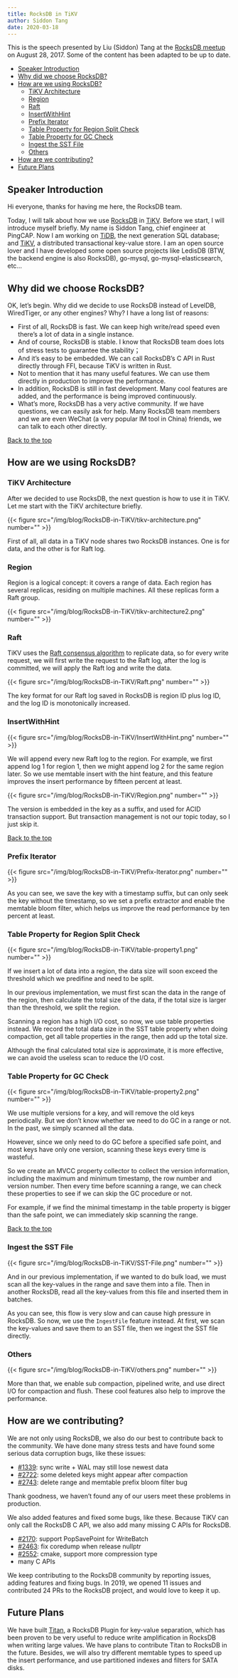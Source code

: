 ```yaml
---
title: RocksDB in TiKV
author: Siddon Tang
date: 2020-03-18
---
```


<span id="top"><span>

This is the speech presented by Liu (Siddon) Tang at the [RocksDB meetup](https://www.meetup.com/RocksDB/events/242226234/) on August 28, 2017. Some of the content has been adapted to be up to date.

<!-- TOC -->

* [Speaker Introduction](#Speaker-Introduction)
* [Why did we choose RocksDB?](#Why-did-we-choose-RocksDB)
* [How are we using RocksDB?](#How-are-we-using-RocksDB)
    * [TiKV Architecture](#TiKV-Architecture)
    * [Region](#Region)
    * [Raft](#Raft)
    * [InsertWithHint](#InsertWithHint)
    * [Prefix Iterator](#Prefix-Iterator)
    * [Table Property for Region Split Check](#Table-Property-for-Region-Split-Check)
    * [Table Property for GC Check](#Table-Property-for-GC-Check)
    * [Ingest the SST File](#Ingest-the-SST-File)
    * [Others](#Others)
* [How are we contributing?](#How-are-we-contributing)
* [Future Plans](#Future-Plans)

<!-- TOC -->

## Speaker Introduction

Hi everyone, thanks for having me here, the RocksDB team.

Today, I will talk about how we use [RocksDB](https://github.com/facebook/rocksdb) in [TiKV](https://github.com/pingcap/tikv). Before we start, I will introduce myself briefly. My name is Siddon Tang, chief engineer at PingCAP. Now I am working on [TiDB](https://github.com/pingcap/tidb), the next generation SQL database; and [TiKV](https://github.com/pingcap/tikv), a distributed transactional key-value store. I am an open source lover and I have developed some open source projects like LedisDB (BTW, the backend engine is also RocksDB), go-mysql, go-mysql-elasticsearch, etc…

## Why did we choose RocksDB?

OK, let’s begin. Why did we decide to use RocksDB instead of LevelDB, WiredTiger, or any other engines? Why? I have a long list of reasons:

*   First of all, RocksDB is fast. We can keep high write/read speed even there’s a lot of data in a single instance.
*   And of course, RocksDB is stable. I know that RocksDB team does lots of stress tests to guarantee the stability；
*   And it’s easy to be embedded. We can call RocksDB’s C API in Rust directly through FFI, because TiKV is written in Rust.
*   Not to mention that it has many useful features. We can use them directly in production to improve the performance.
*   In addition, RocksDB is still in fast development. Many cool features are added, and the performance is being improved continuously.
*   What’s more, RocksDB has a very active community. If we have questions, we can easily ask for help. Many RocksDB team members and we are even WeChat (a very popular IM tool in China) friends, we can talk to each other directly.

[Back to the top](#top)

## How are we using RocksDB?

### TiKV Architecture

After we decided to use RocksDB, the next question is how to use it in TiKV. Let me start with the TiKV architecture briefly.

{{< figure
    src="/img/blog/RocksDB-in-TiKV/tikv-architecture.png"
    number="" >}}

First of all, all data in a TiKV node shares two RocksDB instances. One is for data, and the other is for Raft log.

### Region

Region is a logical concept: it covers a range of data. Each region has several replicas, residing on multiple machines. All these replicas form a Raft group.

{{< figure
    src="/img/blog/RocksDB-in-TiKV/tikv-architecture2.png"
    number="" >}}

### Raft

TiKV uses the [Raft consensus algorithm](https://raft.github.io/) to replicate data, so for every write request, we will first write the request to the Raft log, after the log is committed, we will apply the Raft log and write the data.

{{< figure
    src="/img/blog/RocksDB-in-TiKV/Raft.png"
    number="" >}}

The key format for our Raft log saved in RocksDB is region ID plus log ID, and the log ID is monotonically increased.

### InsertWithHint

{{< figure
    src="/img/blog/RocksDB-in-TiKV/InsertWithHint.png"
    number="" >}}

We will append every new Raft log to the region. For example, we first append log 1 for region 1, then we might append log 2 for the same region later. So we use memtable insert with the hint feature, and this feature improves the insert performance by fifteen percent at least.

{{< figure
    src="/img/blog/RocksDB-in-TiKV/Region.png"
    number="" >}}

The version is embedded in the key as a suffix, and used for ACID transaction support. But transaction management is not our topic today, so I just skip it.

[Back to the top](#top)

### Prefix Iterator

{{< figure
    src="/img/blog/RocksDB-in-TiKV/Prefix-Iterator.png"
    number="" >}}

As you can see, we save the key with a timestamp suffix, but can only seek the key without the timestamp, so we set a prefix extractor and enable the memtable bloom filter, which helps us improve the read performance by ten percent at least.

### Table Property for Region Split Check

{{< figure
    src="/img/blog/RocksDB-in-TiKV/table-property1.png"
    number="" >}}

If we insert a lot of data into a region, the data size will soon exceed the threshold which we predifine and need to be split.

In our previous implementation, we must first scan the data in the range of the region, then calculate the total size of the data, if the total size is larger than the threshold, we split the region.

Scanning a region has a high I/O cost, so now, we use table properties instead. We record the total data size in the SST table property when doing compaction, get all table properties in the range, then add up the total size.

Although the final calculated total size is approximate, it is more effective, we can avoid the useless scan to reduce the I/O cost.

### Table Property for GC Check

{{< figure
    src="/img/blog/RocksDB-in-TiKV/table-property2.png"
    number="" >}}

We use multiple versions for a key, and will remove the old keys periodically. But we don’t know whether we need to do GC in a range or not. In the past, we simply scanned all the data.

However, since we only need to do GC before a specified safe point, and most keys have only one version, scanning these keys every time is wasteful.

So we create an MVCC property collector to collect the version information, including the maximum and minimum timestamp, the row number and version number. Then every time before scanning a range, we can check these properties to see if we can skip the GC procedure or not.

For example, if we find the minimal timestamp in the table property is bigger than the safe point, we can immediately skip scanning the range.

[Back to the top](#top)

### Ingest the SST File

{{< figure
    src="/img/blog/RocksDB-in-TiKV/SST-File.png"
    number="" >}}

And in our previous implementation, if we wanted to do bulk load, we must scan all the key-values in the range and save them into a file. Then in another RocksDB, read all the key-values from this file and inserted them in batches.

As you can see, this flow is very slow and can cause high pressure in RocksDB. So now, we use the ``IngestFile`` feature instead. At first, we scan the key-values and save them to an SST file, then we ingest the SST file directly.

### Others

{{< figure
    src="/img/blog/RocksDB-in-TiKV/others.png"
    number="" >}}

More than that, we enable sub compaction, pipelined write, and use direct I/O for compaction and flush. These cool features also help to improve the performance.

## How are we contributing?

We are not only using RocksDB, we also do our best to contribute back to the community. We have done many stress tests and have found some serious data corruption bugs, like these issues:

*   [#1339](https://github.com/facebook/rocksdb/issues/1339): sync write + WAL may still lose newest data
*   [#2722](https://github.com/facebook/rocksdb/issues/2722): some deleted keys might appear after compaction
*   [#2743](https://github.com/facebook/rocksdb/issues/2743): delete range and memtable prefix bloom filter bug

Thank goodness, we haven’t found any of our users meet these problems in production.

We also added features and fixed some bugs, like these. Because TiKV can only call the RocksDB C API, we also add many missing C APIs for RocksDB.

*   [#2170](https://github.com/facebook/rocksdb/pull/2170): support PopSavePoint for WriteBatch
*   [#2463](https://github.com/facebook/rocksdb/pull/2463): fix coredump when release nullptr
*   [#2552](https://github.com/facebook/rocksdb/pull/252): cmake, support more compression type
*   many C APIs

We keep contributing to the RocksDB community by reporting issues, adding features and fixing bugs. In 2019, we opened 11 issues and contributed 24 PRs to the RocksDB project, and would love to keep it up. 

## Future Plans

We have built [Titan](https://github.com/tikv/titan), a RocksDB Plugin for key-value separation, which has been proven to be very useful to reduce write amplification in RocksDB when writing large values. We have plans to contribute Titan to RocksDB in the future. Besides, we will also try different memtable types to speed up the insert performance, and use partitioned indexes and filters for SATA disks.